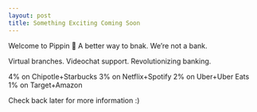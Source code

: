 ```yaml
---
layout: post
title: Something Exciting Coming Soon
---
```


Welcome to Pippin 🐶 
A better way to bnak.
We’re not a bank.

Virtual branches.
Videochat support.
Revolutionizing banking.

4% on Chipotle+Starbucks
3% on Netflix+Spotify
2% on Uber+Uber Eats
1% on Target+Amazon

Check back later for more information :)



